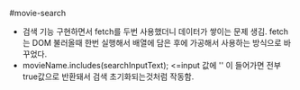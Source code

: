 #movie-search

-   검색 기능 구현하면서 fetch를 두번 사용했더니 데이터가 쌓이는 문제 생김. fetch는 DOM 불러올때 한번 실행해서 배열에 담은 후에 가공해서 사용하는 방식으로 바꾸었다.
-   movieName.includes(searchInputText); <=input 값에 '' 이 들어가면 전부 true값으로 반환돼서 검색 초기화되는것처럼 작동함.
